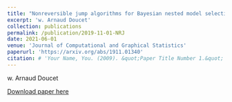 ```yaml
---
title: "Nonreversible jump algorithms for Bayesian nested model selection"
excerpt: 'w. Arnaud Doucet'
collection: publications
permalink: /publication/2019-11-01-NRJ
date: 2021-06-01
venue: 'Journal of Computational and Graphical Statistics'
paperurl: 'https://arxiv.org/abs/1911.01340'
citation: # 'Your Name, You. (2009). &quot;Paper Title Number 1.&quot; <i>Journal 1</i>. 1(1).'
---
```

w. Arnaud Doucet

[Download paper here](https://arxiv.org/abs/1911.01340)



